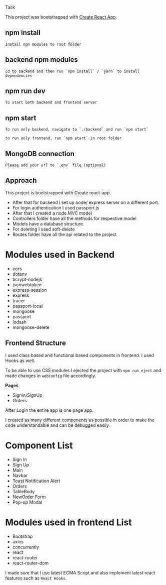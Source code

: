 Task 

This project was bootstrapped with [Create React App](https://github.com/facebook/create-react-app).

## npm install
    Install npm modules to root folder

## backend npm modules
    cd to backend and then run `npm install` / `yarn` to install dependencies


## npm run dev
    To start both backend and frontend server

## npm start

    To run only backend, navigate to `./backend` and run `npm start`

    to run only frontend, run `npm start` in root folder

## MongoDB connection

    Please add your url to `.env` file (optional)

## Approach
This project is bootstrapped with Create react-app.
* After that for backend I set up node/ express server on a different port.
* For login authentication I used passport.js
* After that I created a node MVC model
* Controllers folder have all the methods for respective model
* Models have a database structure.
* For deleting I used soft-delete
* Routes folder have all the api related to the project
# Modules used in Backend
* cors
* dotenv
* bcrypt-nodejs
* jsonwebtoken
* express-session
* express
* tracer
* passport-local
* mongoose
* passport
* lodash
* mongoose-delete

## Frontend Structure

I used class based and functional based components in frontend. 
I used Hooks as well.

To be able to use CSS modules I ejected the project with `npm run eject` and made changes in `webconfig` file accordingly.

**Pages**

* SignIn/SignUp
* Orders

After Login the entire app is one page app.

I created as many different components as possible in order to make the code understandable and can be debugged easily.

# Component List

* Sign In
* Sign Up
* Main
* Navbar
* Toast Notification Alert
* Orders
* TableBody
* NewOrder Form
* Pop-up Modal

# Modules used in frontend List
* Bootstrap
* axios
* concurrently
* react
* react-router
* react-router-dom


I made sure that I use latest ECMA Script and also implement latest react features such as `React Hooks`.







